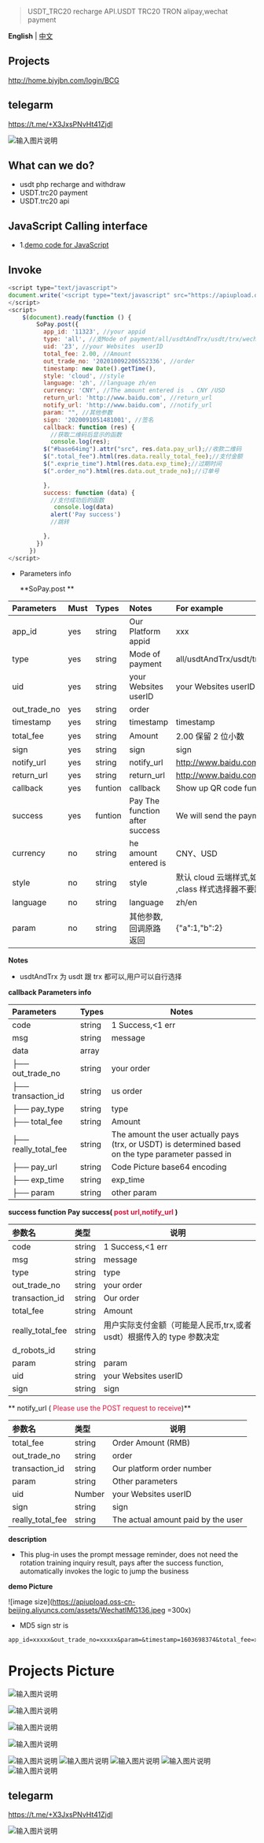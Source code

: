> USDT_TRC20 recharge API.USDT TRC20 TRON alipay,wechat payment

**English** | [中文](https://github.com/amu1433/sopay/)

## Projects

<a href="https://home.bjyjbn.com/login/BCG">http://home.bjyjbn.com/login/BCG</a>

## telegarm

https://t.me/+X3JxsPNvHt41Zjdl

![输入图片说明](https://apiupload.oss-cn-beijing.aliyuncs.com/tinymce/20220905/57bdc18c6e9045a72cfea9143751bbac.png 'api.png')

## What can we do?

- usdt php recharge and withdraw
- USDT.trc20 payment
- USDT.trc20 api

## JavaScript Calling interface

- 1.<a href="https://github.com/amu1433/sopay/blob/main/demo.html" target="_blank">demo code for JavaScript </a>

## Invoke

```JavaScript
<script type="text/javascript">
document.write('<script type="text/javascript" src="https://apiupload.oss-cn-beijing.aliyuncs.com/assets/sopay.js?v=' + Math.random() + '"><\/script>')
</script>
<script>
    $(document).ready(function () {
        SoPay.post({
          app_id: '11323', //your appid
          type: 'all', //支Mode of payment/all/usdtAndTrx/usdt/trx/wechat/alipay/qq/bankCard/alipay
          uid: '23', //your Websites  userID
          total_fee: 2.00, //Amount
          out_trade_no: '202010092206552336', //order
          timestamp: new Date().getTime(),
          style: 'cloud', //style
          language: 'zh', //language zh/en
          currency: 'CNY', //The amount entered is  、CNY /USD
          return_url: 'http://www.baidu.com', //return_url
          notify_url: 'http://www.baidu.com', //notify_url
          param: "", //其他参数
          sign: '2020091051481001', //签名
          callback: function (res) {
            //获取二维码后显示的函数
            console.log(res);
          $("#base64img").attr("src", res.data.pay_url);//收款二维码
          $(".total_fee").html(res.data.really_total_fee);//支付金额
          $(".exprie_time").html(res.data.exp_time);//过期时间
          $(".order_no").html(res.data.out_trade_no);//订单号

          },
          success: function (data) {
            //支付成功后的函数
             console.log(data)
            alert('Pay success')
            //跳转

          },
        })
      })
</script>
```

- Parameters info

  **SoPay.post **

| Parameters   | Must | Types   | Notes                          | For example                                                                                 |
| :----------- | :--- | :------ | :----------------------------- | :------------------------------------------------------------------------------------------ |
| app_id       | yes  | string  | Our Platform appid             | xxx                                                                                         |
| type         | yes  | string  | Mode of payment                | all/usdtAndTrx/usdt/trx/wechat/alipay/qq/bankCard/alipay                                    |
| uid          | yes  | string  | your Websites userID           | your Websites userID                                                                        |
| out_trade_no | yes  | string  | order                          |
| timestamp    | yes  | string  | timestamp                      | timestamp                                                                                   |
| total_fee    | yes  | string  | Amount                         | 2.00 保留 2 位小数                                                                          |
| sign         | yes  | string  | sign                           | sign                                                                                        |
| notify_url   | yes  | string  | notify_url                     | <a href="http://www.baidu.com" target="_blank">http://www.baidu.com</a>                     |
| return_url   | yes  | string  | return_url                     | <a href="http://www.baidu.com" target="_blank">http://www.baidu.com</a>                     |
| callback     | yes  | funtion | callback                       | Show up QR code function                                                                    |
| success      | yes  | funtion | Pay The function after success | We will send the payment result to the notify backend                                       |
| currency     | no   | string  | he amount entered is           | CNY、USD                                                                                    |
| style        | no   | string  | style                          | 默认 cloud 云端样式,如果自己改样式的话,请修改为 local ,class 样式选择器不要跟我们的冲突即可 |
| language     | no   | string  | language                       | zh/en                                                                                       |
| param        | no   | string  | 其他参数,回调原路返回          | {"a":1,"b":2}                                                                               |

**Notes**

- usdtAndTrx 为 usdt 跟 trx 都可以,用户可以自行选择

**callback Parameters info**

| Parameters           | Types  | Notes                                                                                                |
| :------------------- | :----- | ---------------------------------------------------------------------------------------------------- |
| code                 | string | 1 Success,<1 err                                                                                     |
| msg                  | string | message                                                                                              |
| data                 | array  |                                                                                                      |
| ├── out_trade_no     | string | your order                                                                                           |
| ├── transaction_id   | string | us order                                                                                             |
| ├── pay_type         | string | type                                                                                                 |
| ├── total_fee        | string | Amount                                                                                               |
| ├── really_total_fee | string | The amount the user actually pays (trx, or USDT) is determined based on the type parameter passed in |
| ├── pay_url          | string | Code Picture base64 encoding                                                                         |
| ├── exp_time         | string | exp_time                                                                                             |
| ├── param            | string | other param                                                                                          |

**success function Pay success(<font color=Crimson> post url,notify_url </font>)**

| 参数名           | 类型   | 说明                                                                   |
| :--------------- | :----- | ---------------------------------------------------------------------- |
| code             | string | 1 Success,<1 err                                                       |
| msg              | string | message                                                                |
| type             | string | type                                                                   |
| out_trade_no     | string | your order                                                             |
| transaction_id   | string | Our order                                                              |
| total_fee        | string | Amount                                                                 |
| really_total_fee | string | 用户实际支付金额（可能是人民币,trx,或者 usdt）根据传入的 type 参数决定 |
| d_robots_id      | string |                                                                        |
| param            | string | param                                                                  |
| uid              | string | your Websites userID                                                   |
| sign             | string | sign                                                                   |

** notify_url (<font color=Crimson> Please use the POST request to receive</font>)**

| 参数名           | 类型   | 说明                               |
| :--------------- | :----- | ---------------------------------- |
| total_fee        | string | Order Amount (RMB)                 |
| out_trade_no     | string | order                              |
| transaction_id   | string | Our platform order number          |
| param            | string | Other parameters                   |
| uid              | Number | your Websites userID               |
| sign             | string | sign                               |
| really_total_fee | string | The actual amount paid by the user |

**description**

- This plug-in uses the prompt message reminder, does not need the rotation training inquiry result, pays after the success function, automatically invokes the logic to jump the business

**demo Picture**

![image size](https://apiupload.oss-cn-beijing.aliyuncs.com/assets/WechatIMG136.jpeg =300x)

- MD5 sign str is

```
app_id=xxxxx&out_trade_no=xxxxx&param=&timestamp=1603698374&total_fee=xxxxx&uid=xxxxx&key=xxxxx
```

# Projects Picture

![输入图片说明](https://apiupload.oss-cn-beijing.aliyuncs.com/tinymce/20220419/b4f1b47f5dc8a939c186f74690539e83.png 'api.png')

![输入图片说明](https://apiupload.oss-cn-beijing.aliyuncs.com/tinymce/20220419/12b3110af50953cb184a7901c50fa73a.png 'api.png')

![输入图片说明](https://apiupload.oss-cn-beijing.aliyuncs.com/tinymce/20220419/6032d99b0d96bc0493a0ca2aa83dbe6d.png 'api.png')

![输入图片说明](https://apiupload.oss-cn-beijing.aliyuncs.com/tinymce/20220419/cd21ad18daf55fa92d81678164204f02.png 'api.png')

![输入图片说明](https://apiupload.oss-cn-beijing.aliyuncs.com/tinymce/20220419/0384e9a94182b32a99148969c359d92f.png 'api.png')
![输入图片说明](https://apiupload.oss-cn-beijing.aliyuncs.com/tinymce/20220419/444c48b6aa8b07211bb11327ab182e02.png 'api.png')
![输入图片说明](https://apiupload.oss-cn-beijing.aliyuncs.com/tinymce/20220419/5ede6de3de421f094f791a942c1479b3.png 'api.png')
![输入图片说明](https://apiupload.oss-cn-beijing.aliyuncs.com/tinymce/20220419/e57d6214c0a4a881e643a3c67f387166.png 'api.png')
![输入图片说明](https://apiupload.oss-cn-beijing.aliyuncs.com/tinymce/20220419/eb902bfbe4ef3b36b0881ba82331c268.png 'api.png')

## telegarm

https://t.me/+X3JxsPNvHt41Zjdl

![输入图片说明](https://apiupload.oss-cn-beijing.aliyuncs.com/tinymce/20220905/57bdc18c6e9045a72cfea9143751bbac.png 'api.png')
